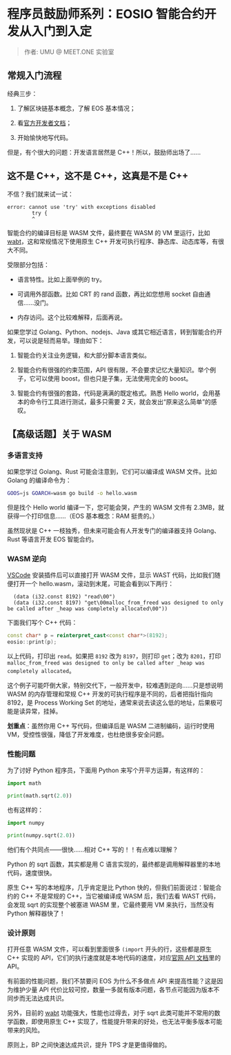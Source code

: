 # 程序员鼓励师系列：EOSIO 智能合约开发从入门到入定

> 作者: UMU @ MEET.ONE 实验室

## 常规入门流程

经典三步：

1. 了解区块链基本概念，了解 EOS 基本情况；

2. 看[官方开发者文档](https://developers.eos.io/eosio-cpp/docs)；

3. 开始愉快地写代码。

但是，有个很大的问题：开发语言居然是 C++！所以，鼓励师出场了……

## 这不是 C++，这不是 C++，这真是不是 C++

不信？我们就来试一试：

```
error: cannot use 'try' with exceptions disabled
        try {
        ^
```

智能合约的编译目标是 WASM 文件，最终要在 WASM 的 VM 里运行，比如 [wabt][wabt]，这和常规情况下使用原生 C++ 开发可执行程序、静态库、动态库等，有很大不同。

受限部分包括：

- 语言特性。比如上面举例的 try。

- 可调用外部函数。比如 CRT 的 rand 函数，再比如您想用 socket 自由通信……没门。

- 内存访问。这个比较难解释，后面再说。

如果您学过 Golang、Python、nodejs、Java 或其它相近语言，转到智能合约开发，可以说是轻而易举。理由如下：

1. 智能合约关注业务逻辑，和大部分脚本语言类似。

2. 智能合约有很强的约束范围，API 很有限，不会要求记忆大量知识。举个例子，它可以使用 boost，但也只是子集，无法使用完全的 boost。

3. 智能合约有很强的套路，代码是满满的既定格式。熟悉 Hello world，会用基本的命令行工具进行测试，最多只需要 2 天，就会发出“原来这么简单”的感叹。

## 【高级话题】关于 WASM

### 多语言支持

如果您学过 Golang、Rust 可能会注意到，它们可以编译成 WASM 文件。比如 Golang 的编译命令为：

```bash
GOOS=js GOARCH=wasm go build -o hello.wasm
```

但是找个 Hello world 编译一下，您可能会哭，产生的 WASM 文件有 2.3MB，就获得一个打印信息……（EOS 基本概念：RAM 挺贵的。）

虽然现状是 C++ 一枝独秀，但未来可能会有人开发专门的编译器支持 Golang、Rust 等语言开发 EOS 智能合约。

### WASM 逆向

[VSCode](https://code.visualstudio.com/) 安装插件后可以直接打开 WASM 文件，显示 WAST 代码，比如我们随便打开一个 hello.wasm，滚动到末尾，可能会看到以下两行：

```WebAssembly
  (data (i32.const 8192) "read\00")
  (data (i32.const 8197) "get\00malloc_from_freed was designed to only be called after _heap was completely allocated\00"))
```

下面我们写个 C++ 代码：

```cpp
const char* p = reinterpret_cast<const char*>(8192);
eosio::print(p);
```

以上代码，打印出 `read`。如果把 `8192` 改为 `8197`，则打印 `get`；改为 `8201`，打印 `malloc_from_freed was designed to only be called after _heap was completely allocated`。

这个例子可能吓倒大家，特别交代下，一般开发中，较难遇到逆向……只是想说明 WASM 的内存管理和常规 C++ 开发的可执行程序是不同的，后者把指针指向 8192，是 Process Working Set 的地址，通常来说去读这么低的地址，后果极可能是读异常，挂掉。

**划重点**：虽然你用 C++ 写代码，但编译后是 WASM 二进制编码，运行时使用 VM，受控性很强，降低了开发难度，也杜绝很多安全问题。

### 性能问题

为了讨好 Python 程序员，下面用 Python 来写个开平方运算，有这样的：

```Python
import math

print(math.sqrt(2.0))
```

也有这样的：

```Python
import numpy

print(numpy.sqrt(2.0))
```

他们有个共同点——很快……相对 C++ 写的！！有点难以理解？

Python 的 sqrt 函数，其实都是用 C 语言实现的，最终都是调用解释器里的本地代码，速度很快。

原生 C++ 写的本地程序，几乎肯定是比 Python 快的，但我们前面说过：智能合约的 C++ 不是常规的 C++，当它被编译成 WASM 后，我们去看 WAST 代码，会发现 sqrt 的实现整个被塞进 WASM 里，它最终要用 VM 来执行，当然没有 Python 解释器快了！

### 设计原则

打开任意 WASM 文件，可以看到里面很多 `(import` 开头的行，这些都是原生 C++ 实现的 API，它们的执行速度就是本地代码的速度，对应[官网 API 文档](https://eosio.github.io/eosio.cdt/modules.html)里的 API。

有前面的性能问题，我们不禁要问 EOS 为什么不多做点 API 来提高性能？这是因为维护少量 API 代价比较可控，数量一多就有版本问题，各节点可能因为版本不同步而无法达成共识。

另外，目前的 [wabt][wabt] 功能强大，性能也过得去，对于 sqrt 此类可能并不常用的数学函数，即使用原生 C++ 实现了，性能提升带来的好处，也无法平衡多版本可能带来的风险。

原则上，BP 之间快速达成共识，提升 TPS 才是更值得做的。

[wabt]:https://github.com/WebAssembly/wabt

